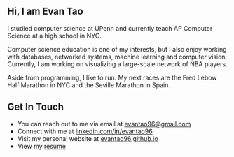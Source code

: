 ## Hi, I am Evan Tao ##

I studied computer science at UPenn and currently teach AP Computer Science at a high school in NYC.

Computer science education is one of my interests, but I also enjoy working with databases, networked systems, machine learning and computer vision. Currently, I am working on visualizing a large-scale network of NBA players.

Aside from programming, I like to run. My next races are the Fred Lebow Half Marathon in NYC and the Seville Marathon in Spain. 

## Get In Touch ##

- You can reach out to me via email at evantao96@gmail.com 
- Connect with me at [linkedin.com/in/evantao96](http://linkedin.com/in/evantao96/ "Named link title")
- Visit my personal website at [evantao96.github.io](http://evantao96.github.io] "Named link title")
- View my [resume](/resume.pdf/ "Named link title")

